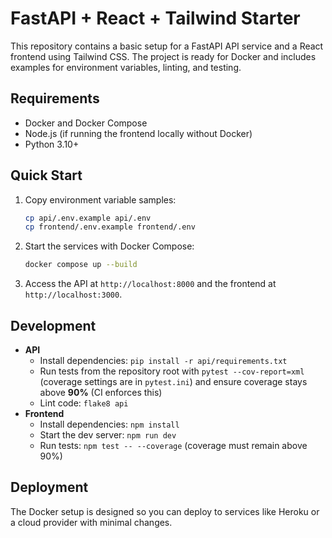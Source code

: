 # FastAPI + React + Tailwind Starter

This repository contains a basic setup for a FastAPI API service and a React frontend using Tailwind CSS. The project is ready for Docker and includes examples for environment variables, linting, and testing.

## Requirements
- Docker and Docker Compose
- Node.js (if running the frontend locally without Docker)
- Python 3.10+

## Quick Start

1. Copy environment variable samples:
   ```bash
   cp api/.env.example api/.env
   cp frontend/.env.example frontend/.env
   ```
2. Start the services with Docker Compose:
   ```bash
   docker compose up --build
   ```
3. Access the API at `http://localhost:8000` and the frontend at `http://localhost:3000`.

## Development

- **API**
  - Install dependencies: `pip install -r api/requirements.txt`
  - Run tests from the repository root with `pytest --cov-report=xml`
    (coverage settings are in `pytest.ini`) and ensure coverage stays above **90%** (CI enforces this)
  - Lint code: `flake8 api`
- **Frontend**
  - Install dependencies: `npm install`
  - Start the dev server: `npm run dev`
  - Run tests: `npm test -- --coverage` (coverage must remain above 90%)

## Deployment
The Docker setup is designed so you can deploy to services like Heroku or a cloud provider with minimal changes.
